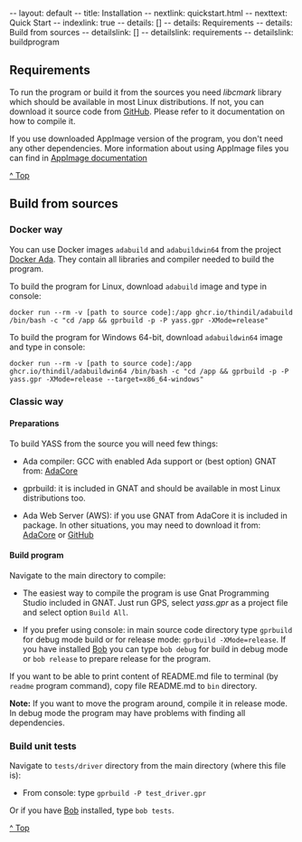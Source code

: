 -- layout: default
-- title: Installation
-- nextlink: quickstart.html
-- nexttext: Quick Start
-- indexlink: true
-- details: []
-- details: Requirements
-- details: Build from sources
-- detailslink: []
-- detailslink: requirements
-- detailslink: buildprogram
## <a name="requirements"></a>Requirements

To run the program or build it from the sources you need *libcmark* library
which should be available in most Linux distributions. If not, you can
download it source code from [GitHub](https://github.com/commonmark/cmark).
Please refer to it documentation on how to compile it.

If you use downloaded AppImage version of the program, you don't need any
other dependencies. More information about using AppImage files you can find
in [AppImage documentation](https://docs.appimage.org/user-guide/run-appimages.html)

<a href="#top">^ Top</a>

## <a name="buildprogram"></a>Build from sources

### Docker way

You can use Docker images `adabuild` and `adabuildwin64` from the project
[Docker Ada](https://www.laeran.pl/repositories/dockerada). They contain all libraries
and compiler needed to build the program.

To build the program for Linux, download `adabuild` image and type in console:

`docker run --rm -v [path to source code]:/app ghcr.io/thindil/adabuild /bin/bash -c "cd /app && gprbuild -p -P yass.gpr -XMode=release"`

To build the program for Windows 64-bit, download `adabuildwin64` image and type in console:

`docker run --rm -v [path to source code]:/app ghcr.io/thindil/adabuildwin64 /bin/bash -c "cd /app && gprbuild -p -P yass.gpr -XMode=release --target=x86_64-windows"`

### Classic way

#### Preparations

To build YASS from the source you will need few things:

* Ada compiler: GCC with enabled Ada support or (best option) GNAT from:
  [AdaCore](https://www.adacore.com/download/)

* gprbuild: it is included in GNAT and should be available in most Linux
  distributions too.

* Ada Web Server (AWS): if you use GNAT from AdaCore it is included in
  package. In other situations, you may need to download it from:
  [AdaCore](https://www.adacore.com/download/more) or
  [GitHub](https://github.com/AdaCore/aws)

#### Build program

Navigate to the main directory to compile:

* The easiest way to compile the program is use Gnat Programming Studio included
  in GNAT. Just run GPS, select *yass.gpr* as a project file and select option
  `Build All`.

* If you prefer using console: in main source code directory type `gprbuild`
  for debug mode build or for release mode: `gprbuild -XMode=release`. If you
  have installed [Bob](https://github.com/thindil/bob) you can type `bob debug`
  for build in debug mode or `bob release` to prepare release for the program.

If you want to be able to print content of README.md file to terminal (by
`readme` program command), copy file README.md to `bin` directory.

**Note:** If you want to move the program around, compile it in release mode. In
debug mode the program may have problems with finding all dependencies.

### Build unit tests

Navigate to `tests/driver` directory from the main directory (where this
file is):

* From console: type `gprbuild -P test_driver.gpr`

Or if you have [Bob](https://github.com/thindil/bob) installed, type
`bob tests`.

<a href="#top">^ Top</a>
